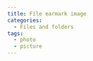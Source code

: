 ```yaml
---
title: File earmark image
categories:
  - Files and folders
tags:
  - photo
  - picture
---
```


